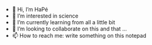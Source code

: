 - 👋 Hi, I’m HaPé
- 👀 I’m interested in science
- 🌱 I’m currently learning from all a little bit
- 💞️ I’m looking to collaborate on this and that ...
- 📫 How to reach me: write something on this notepad

<!---
HPSchickle/HPSchickle is a ✨ special ✨ repository because its `README.md` (this file) appears on your GitHub profile.
You can click the Preview link to take a look at your changes.
--->
